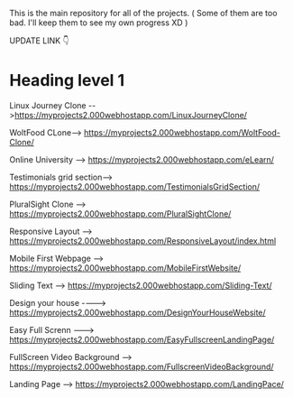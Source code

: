 This is the main repository for all of the projects. ( Some of them are too bad. I'll keep them to see my own progress XD )

UPDATE LINK 👇
# Heading level 1

Linux Journey Clone -- >https://myprojects2.000webhostapp.com/LinuxJourneyClone/

WoltFood CLone--> https://myprojects2.000webhostapp.com/WoltFood-Clone/

Online University -->  https://myprojects2.000webhostapp.com/eLearn/

Testimonials grid section--> https://myprojects2.000webhostapp.com/TestimonialsGridSection/

PluralSight Clone --> https://myprojects2.000webhostapp.com/PluralSightClone/

Responsive Layout --> https://myprojects2.000webhostapp.com/ResponsiveLayout/index.html 

Mobile First Webpage --> https://myprojects2.000webhostapp.com/MobileFirstWebsite/

Sliding Text --> https://myprojects2.000webhostapp.com/Sliding-Text/

Design your house ----> https://myprojects2.000webhostapp.com/DesignYourHouseWebsite/

Easy Full Screnn ---> https://myprojects2.000webhostapp.com/EasyFullscreenLandingPage/

FullScreen Video Background --> https://myprojects2.000webhostapp.com/FullscreenVideoBackground/

Landing Page --> https://myprojects2.000webhostapp.com/LandingPace/











